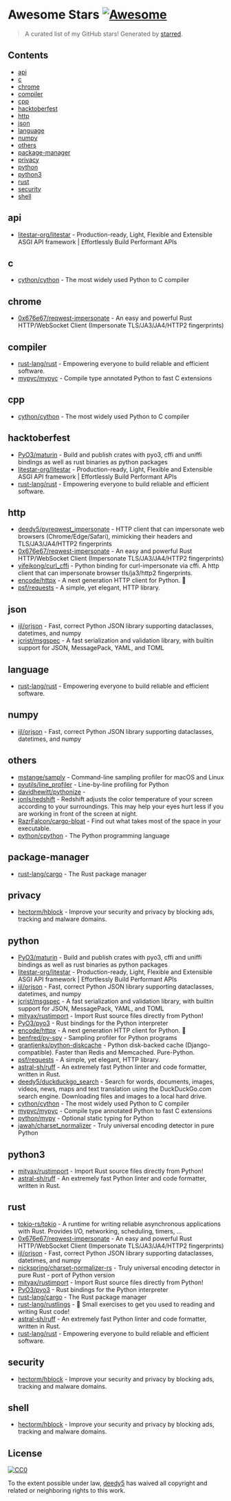 <!--lint disable awesome-contributing awesome-license awesome-list-item match-punctuation no-repeat-punctuation no-undefined-references awesome-spell-check-->
# Awesome Stars [![Awesome](https://awesome.re/badge.svg)](https://github.com/sindresorhus/awesome)

> A curated list of my GitHub stars! Generated by [starred](https://github.com/maguowei/starred).

## Contents

- [api](#api)
- [c](#c)
- [chrome](#chrome)
- [compiler](#compiler)
- [cpp](#cpp)
- [hacktoberfest](#hacktoberfest)
- [http](#http)
- [json](#json)
- [language](#language)
- [numpy](#numpy)
- [others](#others)
- [package-manager](#package-manager)
- [privacy](#privacy)
- [python](#python)
- [python3](#python3)
- [rust](#rust)
- [security](#security)
- [shell](#shell)

## api 

- [litestar-org/litestar](https://github.com/litestar-org/litestar) - Production-ready, Light, Flexible and Extensible ASGI API framework | Effortlessly Build Performant APIs

## c 

- [cython/cython](https://github.com/cython/cython) - The most widely used Python to C compiler

## chrome 

- [0x676e67/reqwest-impersonate](https://github.com/0x676e67/reqwest-impersonate) - An easy and powerful Rust HTTP/WebSocket Client (Impersonate TLS/JA3/JA4/HTTP2 fingerprints)

## compiler 

- [rust-lang/rust](https://github.com/rust-lang/rust) - Empowering everyone to build reliable and efficient software.
- [mypyc/mypyc](https://github.com/mypyc/mypyc) - Compile type annotated Python to fast C extensions

## cpp 

- [cython/cython](https://github.com/cython/cython) - The most widely used Python to C compiler

## hacktoberfest 

- [PyO3/maturin](https://github.com/PyO3/maturin) - Build and publish crates with pyo3, cffi and uniffi bindings as well as rust binaries as python packages
- [litestar-org/litestar](https://github.com/litestar-org/litestar) - Production-ready, Light, Flexible and Extensible ASGI API framework | Effortlessly Build Performant APIs
- [rust-lang/rust](https://github.com/rust-lang/rust) - Empowering everyone to build reliable and efficient software.

## http 

- [deedy5/pyreqwest_impersonate](https://github.com/deedy5/pyreqwest_impersonate) - HTTP client that can impersonate web browsers (Chrome/Edge/Safari), mimicking their headers and TLS/JA3/JA4/HTTP2 fingerprints
- [0x676e67/reqwest-impersonate](https://github.com/0x676e67/reqwest-impersonate) - An easy and powerful Rust HTTP/WebSocket Client (Impersonate TLS/JA3/JA4/HTTP2 fingerprints)
- [yifeikong/curl_cffi](https://github.com/yifeikong/curl_cffi) - Python binding for curl-impersonate via cffi. A http client that can impersonate browser tls/ja3/http2 fingerprints.
- [encode/httpx](https://github.com/encode/httpx) - A next generation HTTP client for Python. 🦋
- [psf/requests](https://github.com/psf/requests) - A simple, yet elegant, HTTP library.

## json 

- [ijl/orjson](https://github.com/ijl/orjson) - Fast, correct Python JSON library supporting dataclasses, datetimes, and numpy
- [jcrist/msgspec](https://github.com/jcrist/msgspec) - A fast serialization and validation library, with builtin support for JSON, MessagePack, YAML, and TOML

## language 

- [rust-lang/rust](https://github.com/rust-lang/rust) - Empowering everyone to build reliable and efficient software.

## numpy 

- [ijl/orjson](https://github.com/ijl/orjson) - Fast, correct Python JSON library supporting dataclasses, datetimes, and numpy

## others 

- [mstange/samply](https://github.com/mstange/samply) - Command-line sampling profiler for macOS and Linux
- [pyutils/line_profiler](https://github.com/pyutils/line_profiler) - Line-by-line profiling for Python
- [davidhewitt/pythonize](https://github.com/davidhewitt/pythonize) - 
- [jonls/redshift](https://github.com/jonls/redshift) - Redshift adjusts the color temperature of your screen according to your surroundings. This may help your eyes hurt less if you are working in front of the screen at night.
- [RazrFalcon/cargo-bloat](https://github.com/RazrFalcon/cargo-bloat) - Find out what takes most of the space in your executable.
- [python/cpython](https://github.com/python/cpython) - The Python programming language

## package-manager 

- [rust-lang/cargo](https://github.com/rust-lang/cargo) - The Rust package manager

## privacy 

- [hectorm/hblock](https://github.com/hectorm/hblock) - Improve your security and privacy by blocking ads, tracking and malware domains.

## python 

- [PyO3/maturin](https://github.com/PyO3/maturin) - Build and publish crates with pyo3, cffi and uniffi bindings as well as rust binaries as python packages
- [litestar-org/litestar](https://github.com/litestar-org/litestar) - Production-ready, Light, Flexible and Extensible ASGI API framework | Effortlessly Build Performant APIs
- [ijl/orjson](https://github.com/ijl/orjson) - Fast, correct Python JSON library supporting dataclasses, datetimes, and numpy
- [jcrist/msgspec](https://github.com/jcrist/msgspec) - A fast serialization and validation library, with builtin support for JSON, MessagePack, YAML, and TOML
- [mityax/rustimport](https://github.com/mityax/rustimport) - Import Rust source files directly from Python!
- [PyO3/pyo3](https://github.com/PyO3/pyo3) - Rust bindings for the Python interpreter
- [encode/httpx](https://github.com/encode/httpx) - A next generation HTTP client for Python. 🦋
- [benfred/py-spy](https://github.com/benfred/py-spy) - Sampling profiler for Python programs
- [grantjenks/python-diskcache](https://github.com/grantjenks/python-diskcache) - Python disk-backed cache (Django-compatible). Faster than Redis and Memcached. Pure-Python.
- [psf/requests](https://github.com/psf/requests) - A simple, yet elegant, HTTP library.
- [astral-sh/ruff](https://github.com/astral-sh/ruff) - An extremely fast Python linter and code formatter, written in Rust.
- [deedy5/duckduckgo_search](https://github.com/deedy5/duckduckgo_search) - Search for words, documents, images, videos, news, maps and text translation using the DuckDuckGo.com search engine. Downloading files and images to a local hard drive.
- [cython/cython](https://github.com/cython/cython) - The most widely used Python to C compiler
- [mypyc/mypyc](https://github.com/mypyc/mypyc) - Compile type annotated Python to fast C extensions
- [python/mypy](https://github.com/python/mypy) - Optional static typing for Python
- [jawah/charset_normalizer](https://github.com/jawah/charset_normalizer) - Truly universal encoding detector in pure Python

## python3 

- [mityax/rustimport](https://github.com/mityax/rustimport) - Import Rust source files directly from Python!
- [astral-sh/ruff](https://github.com/astral-sh/ruff) - An extremely fast Python linter and code formatter, written in Rust.

## rust 

- [tokio-rs/tokio](https://github.com/tokio-rs/tokio) - A runtime for writing reliable asynchronous applications with Rust. Provides I/O, networking, scheduling, timers, ...
- [0x676e67/reqwest-impersonate](https://github.com/0x676e67/reqwest-impersonate) - An easy and powerful Rust HTTP/WebSocket Client (Impersonate TLS/JA3/JA4/HTTP2 fingerprints)
- [ijl/orjson](https://github.com/ijl/orjson) - Fast, correct Python JSON library supporting dataclasses, datetimes, and numpy
- [nickspring/charset-normalizer-rs](https://github.com/nickspring/charset-normalizer-rs) - Truly universal encoding detector in pure Rust - port of Python version
- [mityax/rustimport](https://github.com/mityax/rustimport) - Import Rust source files directly from Python!
- [PyO3/pyo3](https://github.com/PyO3/pyo3) - Rust bindings for the Python interpreter
- [rust-lang/cargo](https://github.com/rust-lang/cargo) - The Rust package manager
- [rust-lang/rustlings](https://github.com/rust-lang/rustlings) - :crab: Small exercises to get you used to reading and writing Rust code!
- [astral-sh/ruff](https://github.com/astral-sh/ruff) - An extremely fast Python linter and code formatter, written in Rust.
- [rust-lang/rust](https://github.com/rust-lang/rust) - Empowering everyone to build reliable and efficient software.

## security 

- [hectorm/hblock](https://github.com/hectorm/hblock) - Improve your security and privacy by blocking ads, tracking and malware domains.

## shell 

- [hectorm/hblock](https://github.com/hectorm/hblock) - Improve your security and privacy by blocking ads, tracking and malware domains.


## License

[![CC0](http://mirrors.creativecommons.org/presskit/buttons/88x31/svg/cc-zero.svg)](https://creativecommons.org/publicdomain/zero/1.0/)

To the extent possible under law, [deedy5](https://github.com/deedy5) has waived all copyright and related or neighboring rights to this work.

